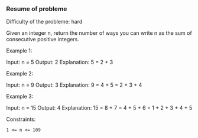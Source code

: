 ### Resume of probleme

Difficulty of the probleme: hard


Given an integer n, return the number of ways you can write n as the sum of consecutive positive integers.

 

Example 1:

Input: n = 5
Output: 2
Explanation: 5 = 2 + 3

Example 2:

Input: n = 9
Output: 3
Explanation: 9 = 4 + 5 = 2 + 3 + 4

Example 3:

Input: n = 15
Output: 4
Explanation: 15 = 8 + 7 = 4 + 5 + 6 = 1 + 2 + 3 + 4 + 5

 

Constraints:

    1 <= n <= 109

